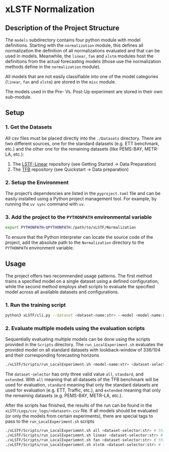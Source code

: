 # xLSTF Normalization

## Description of the Project Structure
The `models` subdirectory contains four python module with model definitions. Starting with the `normalization` module,
this defines all normalization the definition of all normalizations evaluated and that can be used in models.
Meanwhile, the `linear`, `fan` and `xlstm` modules host the definitions from the actual forecasting models (those use the normalization methods define in the `normalization` module).

All models that are not easily classifiable into one of the model categories (`linear`, `fan` and `xlstm`) are stored in
the `misc` module.

The models used in the Pre- Vs. Post-Up experiment are stored in their own sub-module.


## Setup

### 1. Get the Datasets
All csv files must be placed directly into the `./Datasets` directory.
There are two different sources, one for the standard datasets (e.g. ETT benchmark, etc.) and the other one for the remaining datasets (like PEMS-BAY, METR-LA, etc.):
1. The [LSTF-Linear](https://github.com/cure-lab/LTSF-Linear) repository (see Getting Started -> Data Preparation)
2. The [TFB](https://github.com/decisionintelligence/TFB) repository (see Quickstart -> Data preparation)<br/>

### 2. Setup the Environment
The project’s dependencies are listed in the `pyproject.toml` file and can be easily installed using a Python project management tool. For example, by running the `uv sync` command with `uv`.

### 3. Add the project to the `PYTHONPATH` environmental variable
```bash
export PYTHONPATH=$PYTHONPATH:/path/to/xLSTF/Normalization
```
To ensure that the Python interpreter can locate the source code of the project, add the absolute path to the `Normalization` directory to the `PYTHONPATH` environment variable.

## Usage
The project offers two recommended usage patterns. The first method trains a specified model on a single dataset using a defined configuration, while the second method employs shell scripts to evaluate the specified model across all available datasets and configurations.

### 1. Run the training script
```bash
python3 xLSTF/cli.py --dataset <dataset-name:str> --model <model-name:str> --lookback-window <seq_len:int> --forecasting-horizon <pred_len:int>
```

### 2. Evaluate multiple models using the evaluation scripts
Sequentially evaluating multiple models can be done using the scripts provided in the `Scripts` directory.
The `run_LocalExperiment.sh` evaluates the provided model on all standard datasets with lookback-window of 336/104 and their corresponding forecasting horizons
```bash
./xLSTF/Scripts/run_LocalExperiment.sh <model-name:str> <dataset-selector:str>
```
The `dataset-selector` has only three valid value `all`, `standard`, and `extended`. With `all` meaning that all datasets of the TFB benchmark will be used for evaluation, `standard` meaning that only the standard datasets are used for evaluation (e.g. ETT, Traffic, etc.), and `extended` meaning that only the remaining datasets (e.g. PEMS-BAY, METR-LA, etc.).<br/>

After the scripts has finished, the results of the run can be found in the `xLSTF/Logs/csv_logs/<dataset>.csv` file.
If all models should be evaluated (or only the models from certain experiments), there are special tags to pass to the `run_LocalExperiment.sh` scripts
```bash
./xLSTF/Scripts/run_LocalExperiemnt.sh all <dataset-selector:str> # this evaluates all models
./xLSTF/Scripts/run_LocalExperiemnt.sh linear <dataset-selector:str> # this evaluates only the linear models
./xLSTF/Scripts/run_LocalExperiemnt.sh fan <dataset-selector:str> # this evaluates only the fourier analysis models
./xLSTF/Scripts/run_LocalExperiemnt.sh xlstm <dataset-selector:str> # this evaluates all xlstm-based models

```

